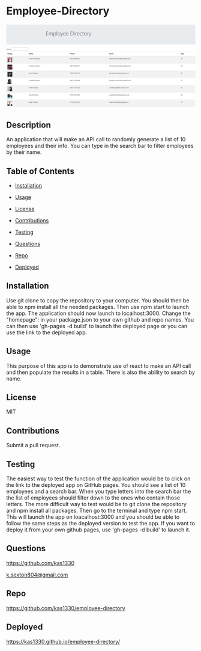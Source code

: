 # Employee-Directory

<img src='/public/employeeDirectory.PNG' alt='Employee Directory'>

## Description

An application that will make an API call to randomly generate a list of 10 employees and their info. You can type in the search bar to filter employees by their name.

## Table of Contents

- [Installation](https://github.com/kas1330/employee-directory#installation)

- [Usage](https://github.com/kas1330/employee-directory#usage)

- [License](https://github.com/kas1330/employee-directory#license)

- [Contributions](https://github.com/kas1330/employee-directory#contributions)

- [Testing](https://github.com/kas1330/employee-directory#testing)

- [Questions](https://github.com/kas1330/employee-directory#questions)

- [Repo](https://github.com/kas1330/employee-directory#repo)

- [Deployed](https://github.com/kas1330/employee-directory#deployed)

## Installation

Use git clone to copy the repository to your computer. You should then be able to npm install all the needed packages. Then use npm start to launch the app. The application should now launch to localhost:3000. Change the "homepage": in your package.json to your own github and repo names. You can then use 'gh-pages -d build' to launch the deployed page or you can use the link to the deployed app.

## Usage

This purpose of this app is to demonstrate use of react to make an API call and then populate the results in a table. There is also the ability to search by name.

## License

MIT

## Contributions

Submit a pull request.

## Testing

The easiest way to test the function of the application would be to click on the link to the deployed app on GitHub pages. You should see a list of 10 employees and a search bar. When you type letters into the search bar the the list of employees should filter down to the ones who contain those letters. The more difficult way to test would be to git clone the repository and npm install all packages. Then go to the terminal and type npm start. This will launch the app on loacalhost:3000 and you should be able to follow the same steps as the deployed version to test the app. If you want to deploy it from your own github pages, use 'gh-pages -d build' to launch it.

## Questions

https://github.com/kas1330

k.sexton804@gmail.com

## Repo

https://github.com/kas1330/employee-directory

## Deployed

https://kas1330.github.io/employee-directory/
